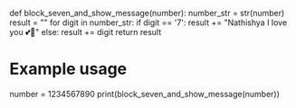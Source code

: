 def block_seven_and_show_message(number):
    number_str = str(number)
    result = ""
    for digit in number_str:
        if digit == '7':
            result += "Nathishya I love you 💕💓"
        else:
            result += digit
    return result

# Example usage
number = 1234567890
print(block_seven_and_show_message(number))
